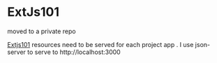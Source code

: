# ExtJs101
moved to a private repo
 
 <a target="_blank" href="https://extjs65.firebaseapp.com" > Extjs101</a>
 resources need to be served for each project app . I use json-server to serve to http://localhost:3000
 <br /> 
 
